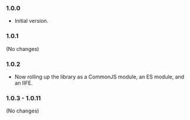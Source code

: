### 1.0.0

* Initial version.

### 1.0.1

(No changes)

### 1.0.2

* Now rolling up the library as a CommonJS module, an ES module, and an IIFE.

### 1.0.3 - 1.0.11

(No changes)